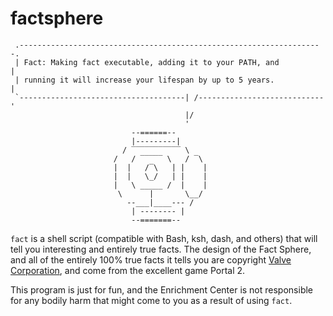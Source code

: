 # factsphere

```
 .--------------------------------------------------------------------.
 | Fact: Making fact executable, adding it to your PATH, and          |
 | running it will increase your lifespan by up to 5 years.           |
 `-------------------------------------| /----------------------------'
                                       |/
                                       '
                           --======--
                           |---------|
                         / ‾‾‾‾‾‾‾‾‾‾‾ \
                       /   / ‾‾‾‾‾ \   / ‾\
                       |  |   /‾\   | |    |
                       |  |   \_/   | |    |
                       |   \ _____ /  |    |
                        \      |       \__/
                          --___|____--- /
                           | -------- |
                           --=======--

```

`fact` is a shell script (compatible with Bash, ksh, dash, and others) that
will tell you interesting and entirely true facts. The design of the Fact
Sphere, and all of the entirely 100% true facts it tells you are copyright
[Valve Corporation](http://www.valvesoftware.com/), and come from the
excellent game Portal 2.

This program is just for fun, and the Enrichment Center is not responsible
for any bodily harm that might come to you as a result of using `fact`.

